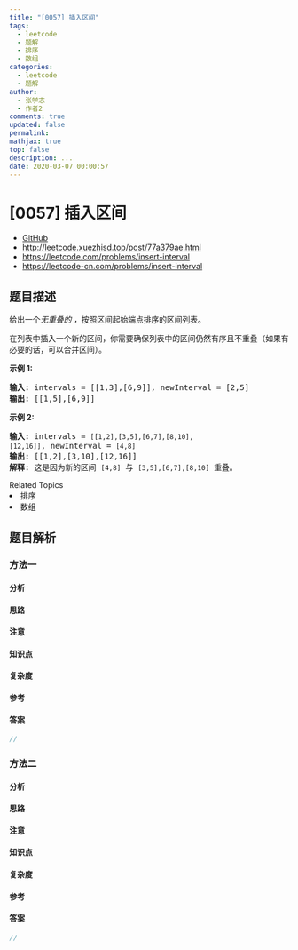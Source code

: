 ```yaml
---
title: "[0057] 插入区间"
tags:
  - leetcode
  - 题解
  - 排序
  - 数组
categories:
  - leetcode
  - 题解
author:
  - 张学志
  - 作者2
comments: true
updated: false
permalink:
mathjax: true
top: false
description: ...
date: 2020-03-07 00:00:57
---
```



# [0057] 插入区间
* [GitHub](https://github.com/algoboy101/LeetCodeCrowdsource/tree/master/_posts/QA/%5B0057%5D%20%E6%8F%92%E5%85%A5%E5%8C%BA%E9%97%B4.md)
* http://leetcode.xuezhisd.top/post/77a379ae.html
* https://leetcode.com/problems/insert-interval
* https://leetcode-cn.com/problems/insert-interval


## 题目描述

<p>给出一个<em>无重叠的 ，</em>按照区间起始端点排序的区间列表。</p>

<p>在列表中插入一个新的区间，你需要确保列表中的区间仍然有序且不重叠（如果有必要的话，可以合并区间）。</p>

<p><strong>示例&nbsp;1:</strong></p>

<pre><strong>输入:</strong> intervals = [[1,3],[6,9]], newInterval = [2,5]
<strong>输出:</strong> [[1,5],[6,9]]
</pre>

<p><strong>示例&nbsp;2:</strong></p>

<pre><strong>输入:</strong> intervals = <code>[[1,2],[3,5],[6,7],[8,10],[12,16]]</code>, newInterval = <code>[4,8]</code>
<strong>输出:</strong> [[1,2],[3,10],[12,16]]
<strong>解释:</strong> 这是因为新的区间 <code>[4,8]</code> 与 <code>[3,5],[6,7],[8,10]</code>&nbsp;重叠。
</pre>
<div><div>Related Topics</div><div><li>排序</li><li>数组</li></div></div>


## 题目解析


### 方法一

#### 分析

#### 思路

#### 注意

#### 知识点

#### 复杂度

#### 参考

#### 答案

```cpp
//
```


### 方法二

#### 分析

#### 思路

#### 注意

#### 知识点

#### 复杂度

#### 参考

#### 答案

```cpp
//
```


